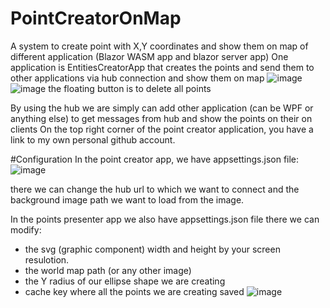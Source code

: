 # PointCreatorOnMap
A system to create point with X,Y coordinates and show them on map of different application (Blazor WASM app and blazor server app)
One application is EntitiesCreatorApp that creates the points and send them to other applications via hub connection and show them on map
![image](https://user-images.githubusercontent.com/35465069/204540704-e3d0452d-db94-43dd-a876-a434b861ab99.png)
![image](https://user-images.githubusercontent.com/35465069/204541211-82d9373a-a6ff-44ec-bc84-c55c50e4d11e.png)
the floating button is to delete all points


By using the hub we are simply can add other application (can be WPF or anything else) to get messages from hub and show the points on their on clients
On the top right corner of the point creator application, you have a link to my own personal github account.


#Configuration
In the point creator app, we have appsettings.json file:
![image](https://user-images.githubusercontent.com/35465069/204545207-f15113a9-8281-427e-9ca0-dc069cd90b34.png)

there we can change the hub url to which we want to connect and the background image path we want to load from the image.

In the points presenter app we also have appsettings.json file there we can modify:
- the svg (graphic component) width and height by your screen resulotion.
- the world map path (or any other image)
- the Y radius of our ellipse shape we are creating
- cache key where all the points we are creating saved
![image](https://user-images.githubusercontent.com/35465069/204545607-d0b972a3-23b8-4456-87c1-db6d18a0c108.png)

